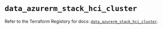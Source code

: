 # `data_azurerm_stack_hci_cluster`

Refer to the Terraform Registory for docs: [`data_azurerm_stack_hci_cluster`](https://registry.terraform.io/providers/hashicorp/azurerm/3.84.0/docs/data-sources/stack_hci_cluster).

